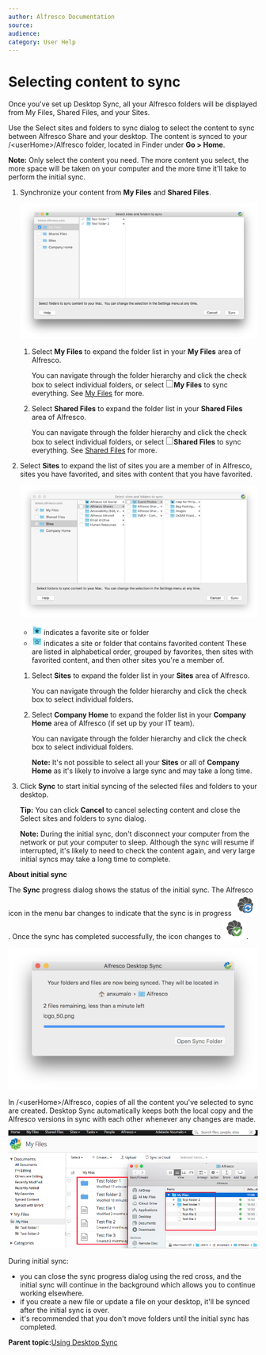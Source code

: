 ```yaml
---
author: Alfresco Documentation
source: 
audience: 
category: User Help
---
```


# Selecting content to sync

Once you've set up Desktop Sync, all your Alfresco folders will be displayed from My Files, Shared Files, and your Sites.

Use the Select sites and folders to sync dialog to select the content to sync between Alfresco Share and your desktop. The content is synced to your /<userHome\>/Alfresco folder, located in Finder under **Go \> Home**.

**Note:** Only select the content you need. The more content you select, the more space will be taken on your computer and the more time it'll take to perform the initial sync.

1.  Synchronize your content from **My Files** and **Shared Files**.

    ![](../images/setup-fs-mac1.png)

    1.  Select **My Files** to expand the folder list in your **My Files** area of Alfresco.

        You can navigate through the folder hierarchy and click the check box to select individual folders, or select ![](../images/ico-ds-sync-fav.png)**My Files** to sync everything. See [My Files](http://docs.alfresco.com/5.2/concepts/library-external-myfiles.html) for more.

    2.  Select **Shared Files** to expand the folder list in your **Shared Files** area of Alfresco.

        You can navigate through the folder hierarchy and click the check box to select individual folders, or select ![](../images/ico-ds-sync-fav.png)**Shared Files** to sync everything. See [Shared Files](http://docs.alfresco.com/5.2/concepts/library-external-shared.html) for more.

2.  Select **Sites** to expand the list of sites you are a member of in Alfresco, sites you have favorited, and sites with content that you have favorited.

    ![](../images/sites-favorites-mac.png)

    -   ![](../images/site-fav-mac.png) indicates a favorite site or folder
    -   ![](../images/folder-fav-mac.png) indicates a site or folder that contains favorited content
    These are listed in alphabetical order, grouped by favorites, then sites with favorited content, and then other sites you're a member of.

    1.  Select **Sites** to expand the folder list in your **Sites** area of Alfresco.

        You can navigate through the folder hierarchy and click the check box to select individual folders.

    2.  Select **Company Home** to expand the folder list in your **Company Home** area of Alfresco \(if set up by your IT team\).

        You can navigate through the folder hierarchy and click the check box to select individual folders.

        **Note:** It's not possible to select all your **Sites** or all of **Company Home** as it's likely to involve a large sync and may take a long time.

3.  Click **Sync** to start initial syncing of the selected files and folders to your desktop.

    **Tip:** You can click **Cancel** to cancel selecting content and close the Select sites and folders to sync dialog.

    **Note:** During the initial sync, don't disconnect your computer from the network or put your computer to sleep. Although the sync will resume if interrupted, it's likely to need to check the content again, and very large initial syncs may take a long time to complete.


**About initial sync**

The **Sync** progress dialog shows the status of the initial sync. The Alfresco icon in the menu bar changes to indicate that the sync is in progress ![](../images/ds-syncing-mac.png). Once the sync has completed successfully, the icon changes to ![](../images/ds-synced-mac.png).

![](../images/initialsync-mac.png)

In /<userHome\>/Alfresco, copies of all the content you've selected to sync are created. Desktop Sync automatically keeps both the local copy and the Alfresco versions in sync with each other whenever any changes are made.

![](../images/sync-mac.png)

During initial sync:

-   you can close the sync progress dialog using the red cross, and the initial sync will continue in the background which allows you to continue working elsewhere.
-   if you create a new file or update a file on your desktop, it'll be synced after the initial sync is over.
-   it's recommended that you don't move folders until the initial sync has completed.

**Parent topic:**[Using Desktop Sync](../concepts/desktopsync-using-mac.md)

